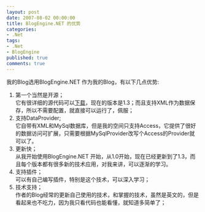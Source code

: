 ```yaml
---
layout: post
date: 2007-08-02 00:00:00
title: BlogEngine.NET 的优势
categories:
- .Net
tags:
- .Net
- BlogEngine
published: true
comments: true
---
```

<p> 我的Blog选用BlogEngine.NET 作为我的Blog，有以下几点优势:
<ol>
	<li> 	 第一个当然是开源；<br />
它有很详细的源代码可以<a href="http://www.codeplex.com/blogengine/Release/ProjectReleases.aspx?ReleaseId=7016" target="_blank">下载</a>，现在的版本是1.3；而且支持XML作为数据保存，所以不需要配置，就直接可以运行了，佩服；</li>
	<li> 	支持DataProvider;<br />
它自带有XML和MySql数据库，但是我的空间只支持Access，它提供了很好的数据访问可扩展，只需要根据MySqlProvider改写个Access的Provider就可以了。</li>
	<li> 	更新快；<br />
从我开始使用BlogEngine.NET 开始，从1.0开始，现在已经更新到了1.3，而且每个版本都有很多新的技术应用，对我来讲，可以逐渐的学习。</li>
	<li> 	支持插件；<br />
可以有自己编写插件，特别是这个技术，可以深入学习；</li>
	<li> 	技术支持；<br />
作者的Blog经常的更新自己使用的技术，和掌握的技术，虽然是英文的，但是看起来也不吃力，因为我只看代码也能看懂，就知道多简单了；</li>
</ol></p>
